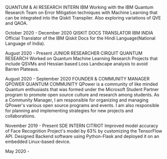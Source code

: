 QUANTUM & AI RESEARCH INTERN
IBM
Working with the IBM Quantum Research Team on Error Mitigation techniques with Machine Learning that can be integrated into the Qiskit Transpiler. Also exploring variations of QVE and QAOA.

October 2020 - December 2020
QISKIT DOCS TRANSLATOR
IBM INDIA
Official Translator of the IBM Qiskit Docs for the Hindi Language(National Language of India).

August 2020 - Present
JUNIOR RESEARCHER
CIRQUIT QUANTUM RESEARCH
Worked on Quantum Machine Learning Research Projects that include QSVMs and Hessian based Loss Landscape analysis to avoid Barren Plateaus.

August 2020 - September 2020
FOUNDER & COMMUNITY MANAGER
QPOWER QUANTUM COMMUNITY
QPower is a community of like minded Quantum enthusiasts that was formed under the Microsoft Student Partner program to promote open source culture and research among students. As a Community Manager, I am responsible for organizing and managing QPower's various open source programs and events. I am also responsible for planning and implementing strategies for new projects and collaborations.

November 2019 - Present
SDE INTERN
CITRIOT
Improved model accuracy of Face Recognition Project's model by 63% by customizing the TensorFlow API. Designed Backend software using Python-Flask and deployed it on an embedded Linux-based device.

May 2020 -